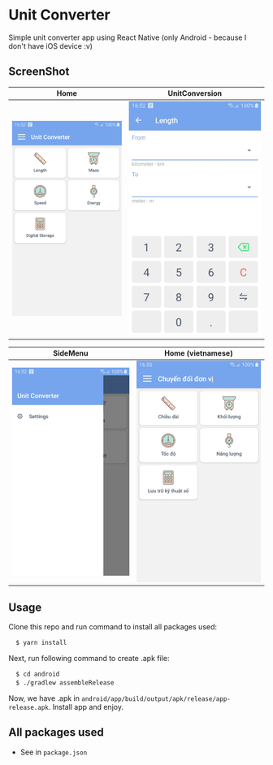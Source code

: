 # Unit Converter

Simple unit converter app using React Native (only Android - because I don't have iOS device :v)

## ScreenShot

| Home | UnitConversion |
| ---  | ---            |
| ![Home](https://raw.githubusercontent.com/hoangnguyennn/UnitConverterRN/master/screenshot/Screenshot_Home.jpg) | ![UnitConversion](https://raw.githubusercontent.com/hoangnguyennn/UnitConverterRN/master/screenshot/Screenshot_UnitConversionScreen.jpg) |

| SideMenu | Home (vietnamese) |
| ---  | ---            |
| ![Home](https://raw.githubusercontent.com/hoangnguyennn/UnitConverterRN/master/screenshot/Screenshot_SideMenu.jpg) | ![UnitConversion](https://raw.githubusercontent.com/hoangnguyennn/UnitConverterRN/master/screenshot/Screenshot_Home_vi.jpg) |

## Usage

Clone this repo and run command to install all packages used:
```bash
  $ yarn install
```

Next, run following command to create .apk file:
```bash
  $ cd android
  $ ./gradlew assembleRelease
```
Now, we have .apk in `android/app/build/output/apk/release/app-release.apk`. Install app and enjoy.

## All packages used
- See in `package.json`
